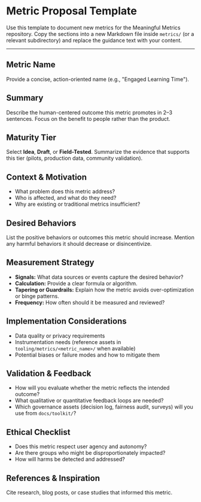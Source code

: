 # Metric Proposal Template

Use this template to document new metrics for the Meaningful Metrics repository. Copy the sections into a new Markdown file inside `metrics/` (or a relevant subdirectory) and replace the guidance text with your content.

---

## Metric Name
Provide a concise, action-oriented name (e.g., "Engaged Learning Time").

## Summary
Describe the human-centered outcome this metric promotes in 2–3 sentences. Focus on the benefit to people rather than the product.

## Maturity Tier
Select **Idea**, **Draft**, or **Field-Tested**. Summarize the evidence that supports this tier (pilots, production data, community validation).

## Context & Motivation
- What problem does this metric address?
- Who is affected, and what do they need?
- Why are existing or traditional metrics insufficient?

## Desired Behaviors
List the positive behaviors or outcomes this metric should increase. Mention any harmful behaviors it should decrease or disincentivize.

## Measurement Strategy
- **Signals:** What data sources or events capture the desired behavior?
- **Calculation:** Provide a clear formula or algorithm.
- **Tapering or Guardrails:** Explain how the metric avoids over-optimization or binge patterns.
- **Frequency:** How often should it be measured and reviewed?

## Implementation Considerations
- Data quality or privacy requirements
- Instrumentation needs (reference assets in `tooling/metrics/<metric_name>/` when available)
- Potential biases or failure modes and how to mitigate them

## Validation & Feedback
- How will you evaluate whether the metric reflects the intended outcome?
- What qualitative or quantitative feedback loops are needed?
- Which governance assets (decision log, fairness audit, surveys) will you use from `docs/toolkit/`?

## Ethical Checklist
- Does this metric respect user agency and autonomy?
- Are there groups who might be disproportionately impacted?
- How will harms be detected and addressed?

## References & Inspiration
Cite research, blog posts, or case studies that informed this metric.

